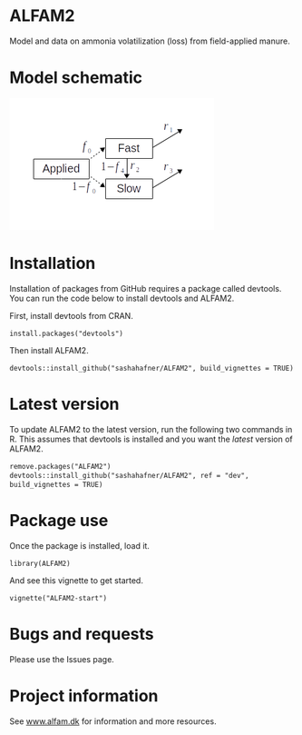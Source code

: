 # ALFAM2
Model and data on ammonia volatilization (loss) from field-applied manure.

# Model schematic
![schematic](schematic.png)

# Installation
Installation of packages from GitHub requires a package called devtools.
You can run the code below to install devtools and ALFAM2.

First, install devtools from CRAN.

```
install.packages("devtools")
```

Then install ALFAM2.

```
devtools::install_github("sashahafner/ALFAM2", build_vignettes = TRUE)
```

# Latest version
To update ALFAM2 to the latest version, run the following two commands in R.
This assumes that devtools is installed and you want the *latest* version of ALFAM2.

```
remove.packages("ALFAM2")
devtools::install_github("sashahafner/ALFAM2", ref = "dev", build_vignettes = TRUE)
```

# Package use
Once the package is installed, load it.

```
library(ALFAM2)
```

And see this vignette to get started.

```
vignette("ALFAM2-start")
```

# Bugs and requests
Please use the Issues page.

# Project information
See www.alfam.dk for information and more resources.
